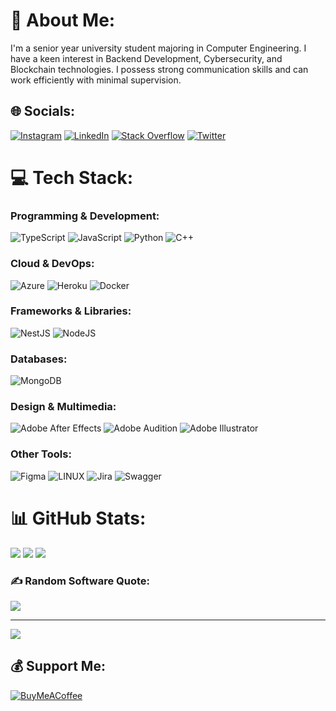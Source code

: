 # 💫 About Me:
I'm a senior year university student majoring in Computer Engineering. I have a keen interest in Backend Development, Cybersecurity, and Blockchain technologies. I possess strong communication skills and can work efficiently with minimal supervision.

## 🌐 Socials:
[![Instagram](https://img.shields.io/badge/Instagram-%23E4405F.svg?logo=Instagram&logoColor=white)](https://instagram.com/ihsanersen) [![LinkedIn](https://img.shields.io/badge/LinkedIn-%230077B5.svg?logo=linkedin&logoColor=white)](https://linkedin.com/in/-root) [![Stack Overflow](https://img.shields.io/badge/-Stackoverflow-FE7A16?logo=stack-overflow&logoColor=white)](https://stackoverflow.com/users/13002054) [![Twitter](https://img.shields.io/badge/Twitter-%231DA1F2.svg?logo=Twitter&logoColor=white)](https://twitter.com/azsleda) 

# 💻 Tech Stack:

### Programming & Development:
![TypeScript](https://img.shields.io/badge/typescript-%23007ACC.svg?style=for-the-badge&logo=typescript&logoColor=white) ![JavaScript](https://img.shields.io/badge/javascript-%23323330.svg?style=for-the-badge&logo=javascript&logoColor=%23F7DF1E) ![Python](https://img.shields.io/badge/python-3670A0?style=for-the-badge&logo=python&logoColor=ffdd54) ![C++](https://img.shields.io/badge/c++-%2300599C.svg?style=for-the-badge&logo=c%2B%2B&logoColor=white) 

### Cloud & DevOps:
![Azure](https://img.shields.io/badge/azure-%230072C6.svg?style=for-the-badge&logo=azure-devops&logoColor=white) ![Heroku](https://img.shields.io/badge/heroku-%23430098.svg?style=for-the-badge&logo=heroku&logoColor=white) ![Docker](https://img.shields.io/badge/docker-%230db7ed.svg?style=for-the-badge&logo=docker&logoColor=white)

### Frameworks & Libraries:
![NestJS](https://img.shields.io/badge/nestjs-%23E0234E.svg?style=for-the-badge&logo=nestjs&logoColor=white) ![NodeJS](https://img.shields.io/badge/node.js-6DA55F?style=for-the-badge&logo=node.js&logoColor=white) 

### Databases:
![MongoDB](https://img.shields.io/badge/MongoDB-%234ea94b.svg?style=for-the-badge&logo=mongodb&logoColor=white) 

### Design & Multimedia:
![Adobe After Effects](https://img.shields.io/badge/Adobe%20After%20Effects-9999FF.svg?style=for-the-badge&logo=Adobe%20After%20Effects&logoColor=white) ![Adobe Audition](https://img.shields.io/badge/Adobe%20Audition-9999FF.svg?style=for-the-badge&logo=Adobe%20Audition&logoColor=white) ![Adobe Illustrator](https://img.shields.io/badge/adobeillustrator-%23FF9A00.svg?style=for-the-badge&logo=adobeillustrator&logoColor=white)

### Other Tools:
![Figma](https://img.shields.io/badge/figma-%23F24E1E.svg?style=for-the-badge&logo=figma&logoColor=white) ![LINUX](https://img.shields.io/badge/Linux-FCC624?style=for-the-badge&logo=linux&logoColor=black) ![Jira](https://img.shields.io/badge/jira-%230A0FFF.svg?style=for-the-badge&logo=jira&logoColor=white) ![Swagger](https://img.shields.io/badge/-Swagger-%23Clojure?style=for-the-badge&logo=swagger&logoColor=white)

# 📊 GitHub Stats:
![](https://github-readme-stats.vercel.app/api?username=sleda&theme=dark&hide_border=false&include_all_commits=false&count_private=true) ![](https://github-readme-streak-stats.herokuapp.com/?user=sleda&theme=dark&hide_border=false) ![](https://github-readme-stats.vercel.app/api/top-langs/?username=sleda&theme=dark&hide_border=false&include_all_commits=false&count_private=true&layout=compact)

### ✍️ Random Software Quote:
![](https://quotes-github-readme.vercel.app/api?type=horizontal&theme=dark)

---
[![](https://visitcount.itsvg.in/api?id=sleda&icon=9&color=1)](https://visitcount.itsvg.in)

## 💰 Support Me:
[![BuyMeACoffee](https://img.shields.io/badge/Buy%20Me%20A%20Coffee-ffdd00?style=for-the-badge&logo=buy-me-a-coffee&logoColor=black)](https://buymeacoffee.com/https://bmc.link/bysleda) 

